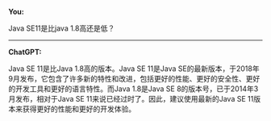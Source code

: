 **You:**

Java SE11是比java 1.8高还是低？

* * *

**ChatGPT:**

Java SE 11是比Java 1.8高的版本。Java SE 11是Java SE的最新版本，于2018年9月发布，它包含了许多新的特性和改进，包括更好的性能、更好的安全性、更好的开发工具和更好的语言特性。而Java 1.8是Java SE 8的版本号，已于2014年3月发布，相对于Java SE 11来说已经过时了。因此，建议使用最新的Java SE 11版本来获得更好的性能和更好的开发体验。